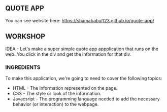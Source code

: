 QUOTE APP
---------

You can see website here: https://shamababul123.github.io/quote-app/

## WORKSHOP

IDEA - Let's make a super simple quote app appplication that runs on the web. You click in the div and get the information for that div. 

### INGREDIENTS
To make this application, we're going to need to cover the following topics:
  * HTML - The information represented on the page.
  * CSS - The style or look of the information.
  * Javacsript - The programming language needed to add the necessary behavior (or interaction) to the webpage.
